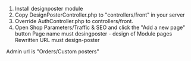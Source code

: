 1. Install designposter module
2. Copy DesignPosterController.php to "controllers/front" in your server
3. Override AuthController.php to controllers/front.
4. Open Shop Parameters/Traffic & SEO and click the "Add a new page" button
   Page name must desingposter - design of Module pages
   Rewritten URL must design-poster

Admin url is "Orders/Custom posters"